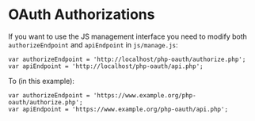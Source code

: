 # OAuth Authorizations

If you want to use the JS management interface you need to modify both 
`authorizeEndpoint` and `apiEndpoint` in `js/manage.js`:

    var authorizeEndpoint = 'http://localhost/php-oauth/authorize.php';
    var apiEndpoint = 'http://localhost/php-oauth/api.php';

To (in this example):

    var authorizeEndpoint = 'https://www.example.org/php-oauth/authorize.php';
    var apiEndpoint = 'https://www.example.org/php-oauth/api.php';

